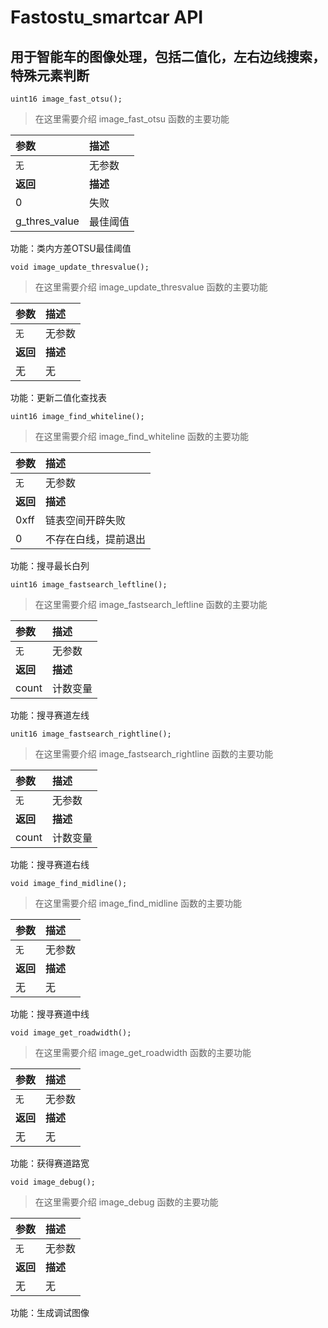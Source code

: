 # Fastostu_smartcar API

## 用于智能车的图像处理，包括二值化，左右边线搜索，特殊元素判断

`uint16 image_fast_otsu();`

> 在这里需要介绍 image_fast_otsu 函数的主要功能

| 参数              | 描述                                |
|:------------------|:------------------------------------|
|`无`               | 无参数                              |
| **返回**          | **描述**                            |
|0                 | 失败                                  |
|g_thres_value     | 最佳阈值                              |

功能：类内方差OTSU最佳阈值

`void image_update_thresvalue();`

> 在这里需要介绍 image_update_thresvalue 函数的主要功能

| 参数              | 描述                                |
|:------------------|:------------------------------------|
|`无`               | 无参数                              |
| **返回**          | **描述**                            |
|无                 | 无                                  |

功能：更新二值化查找表


`uint16 image_find_whiteline();`

> 在这里需要介绍 image_find_whiteline 函数的主要功能

| 参数              | 描述                                |
|:------------------|:------------------------------------|
|`无`               | 无参数                              |
| **返回**          | **描述**                            |
|0xff               | 链表空间开辟失败                     |
|0                  | 不存在白线，提前退出                 |

功能：搜寻最长白列


`uint16 image_fastsearch_leftline();`

> 在这里需要介绍 image_fastsearch_leftline 函数的主要功能

| 参数              | 描述                                |
|:------------------|:------------------------------------|
|`无`               | 无参数                              |
| **返回**          | **描述**                            |
|count               | 计数变量                           |

功能：搜寻赛道左线

`unit16 image_fastsearch_rightline();`

> 在这里需要介绍 image_fastsearch_rightline 函数的主要功能

| 参数              | 描述                                |
|:------------------|:------------------------------------|
|`无`               | 无参数                              |
| **返回**          | **描述**                            |
|count               | 计数变量                           |

功能：搜寻赛道右线

`void image_find_midline();`

> 在这里需要介绍 image_find_midline 函数的主要功能

| 参数              | 描述                                |
|:------------------|:------------------------------------|
|`无`               | 无参数                              |
| **返回**          | **描述**                            |
|无                 | 无                                  |

功能：搜寻赛道中线

`void image_get_roadwidth();`

> 在这里需要介绍 image_get_roadwidth 函数的主要功能

| 参数              | 描述                                |
|:------------------|:------------------------------------|
|`无`               | 无参数                              |
| **返回**          | **描述**                            |
|无                 | 无                                  |

功能：获得赛道路宽

`void image_debug();`

> 在这里需要介绍 image_debug 函数的主要功能

| 参数              | 描述                                |
|:------------------|:------------------------------------|
|`无`               | 无参数                              |
| **返回**          | **描述**                            |
|无                 | 无                                  |

功能：生成调试图像
